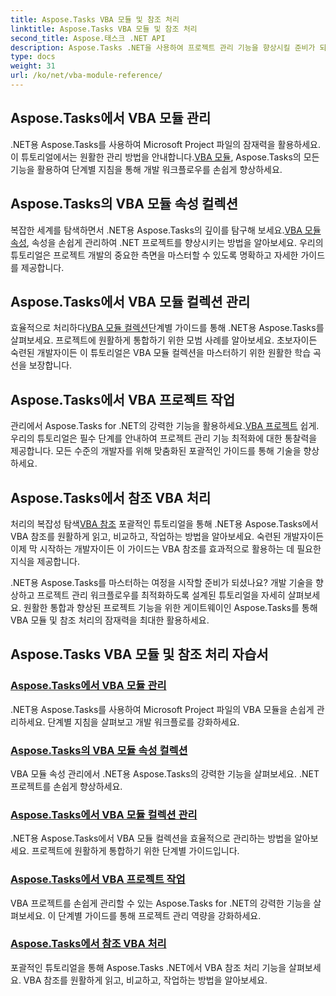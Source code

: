```yaml
---
title: Aspose.Tasks VBA 모듈 및 참조 처리
linktitle: Aspose.Tasks VBA 모듈 및 참조 처리
second_title: Aspose.태스크 .NET API
description: Aspose.Tasks .NET을 사용하여 프로젝트 관리 기능을 향상시킬 준비가 되셨습니까? VBA 모듈 및 참조 처리에 대한 포괄적인 튜토리얼을 살펴보세요.
type: docs
weight: 31
url: /ko/net/vba-module-reference/
---
```


## Aspose.Tasks에서 VBA 모듈 관리

 .NET용 Aspose.Tasks를 사용하여 Microsoft Project 파일의 잠재력을 활용하세요. 이 튜토리얼에서는 원활한 관리 방법을 안내합니다.[VBA 모듈](./managing-vba-modules/), Aspose.Tasks의 모든 기능을 활용하여 단계별 지침을 통해 개발 워크플로우를 손쉽게 향상하세요.

## Aspose.Tasks의 VBA 모듈 속성 컬렉션

 복잡한 세계를 탐색하면서 .NET용 Aspose.Tasks의 깊이를 탐구해 보세요.[VBA 모듈 속성](./vba-module-attribute-collection/), 속성을 손쉽게 관리하여 .NET 프로젝트를 향상시키는 방법을 알아보세요. 우리의 튜토리얼은 프로젝트 개발의 중요한 측면을 마스터할 수 있도록 명확하고 자세한 가이드를 제공합니다.

## Aspose.Tasks에서 VBA 모듈 컬렉션 관리

 효율적으로 처리하다[VBA 모듈 컬렉션](./vba-module-collections/)단계별 가이드를 통해 .NET용 Aspose.Tasks를 살펴보세요. 프로젝트에 원활하게 통합하기 위한 모범 사례를 알아보세요. 초보자이든 숙련된 개발자이든 이 튜토리얼은 VBA 모듈 컬렉션을 마스터하기 위한 원활한 학습 곡선을 보장합니다.

## Aspose.Tasks에서 VBA 프로젝트 작업

 관리에서 Aspose.Tasks for .NET의 강력한 기능을 활용하세요.[VBA 프로젝트](./vba-projects/) 쉽게. 우리의 튜토리얼은 필수 단계를 안내하여 프로젝트 관리 기능 최적화에 대한 통찰력을 제공합니다. 모든 수준의 개발자를 위해 맞춤화된 포괄적인 가이드를 통해 기술을 향상하세요.

## Aspose.Tasks에서 참조 VBA 처리

 처리의 복잡성 탐색[VBA 참조](./vba-references/) 포괄적인 튜토리얼을 통해 .NET용 Aspose.Tasks에서 VBA 참조를 원활하게 읽고, 비교하고, 작업하는 방법을 알아보세요. 숙련된 개발자이든 이제 막 시작하는 개발자이든 이 가이드는 VBA 참조를 효과적으로 활용하는 데 필요한 지식을 제공합니다.

.NET용 Aspose.Tasks를 마스터하는 여정을 시작할 준비가 되셨나요? 개발 기술을 향상하고 프로젝트 관리 워크플로우를 최적화하도록 설계된 튜토리얼을 자세히 살펴보세요. 원활한 통합과 향상된 프로젝트 기능을 위한 게이트웨이인 Aspose.Tasks를 통해 VBA 모듈 및 참조 처리의 잠재력을 최대한 활용하세요.
## Aspose.Tasks VBA 모듈 및 참조 처리 자습서
### [Aspose.Tasks에서 VBA 모듈 관리](./managing-vba-modules/)
.NET용 Aspose.Tasks를 사용하여 Microsoft Project 파일의 VBA 모듈을 손쉽게 관리하세요. 단계별 지침을 살펴보고 개발 워크플로를 강화하세요.
### [Aspose.Tasks의 VBA 모듈 속성 컬렉션](./vba-module-attribute-collection/)
VBA 모듈 속성 관리에서 .NET용 Aspose.Tasks의 강력한 기능을 살펴보세요. .NET 프로젝트를 손쉽게 향상하세요.
### [Aspose.Tasks에서 VBA 모듈 컬렉션 관리](./vba-module-collections/)
.NET용 Aspose.Tasks에서 VBA 모듈 컬렉션을 효율적으로 관리하는 방법을 알아보세요. 프로젝트에 원활하게 통합하기 위한 단계별 가이드입니다.
### [Aspose.Tasks에서 VBA 프로젝트 작업](./vba-projects/)
VBA 프로젝트를 손쉽게 관리할 수 있는 Aspose.Tasks for .NET의 강력한 기능을 살펴보세요. 이 단계별 가이드를 통해 프로젝트 관리 역량을 강화하세요.
### [Aspose.Tasks에서 참조 VBA 처리](./vba-references/)
포괄적인 튜토리얼을 통해 Aspose.Tasks .NET에서 VBA 참조 처리 기능을 살펴보세요. VBA 참조를 원활하게 읽고, 비교하고, 작업하는 방법을 알아보세요.